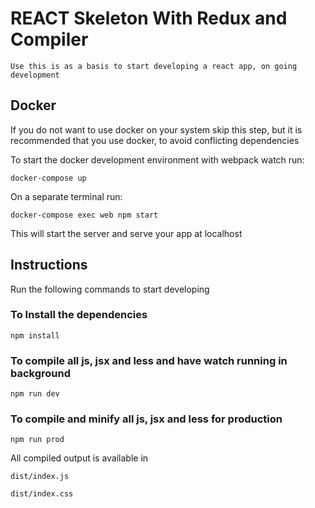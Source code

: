 # REACT Skeleton With Redux and Compiler
    Use this is as a basis to start developing a react app, on going development

## Docker

If you do not want to use docker on your system skip this step, but it is recommended that
you use docker, to avoid conflicting dependencies

To start the docker development environment with webpack watch run:

```
docker-compose up
```

On a separate terminal run: 

```
docker-compose exec web npm start
```

This will start the server and serve your app at localhost


## Instructions
Run the following commands to start developing

### To Install the dependencies
```
npm install
```
### To compile all js, jsx and less and have watch running in background
```
npm run dev
```
### To compile and minify all js, jsx and less for production 
```
npm run prod
```
All compiled output is available in 
```
dist/index.js
```
```
dist/index.css
```
